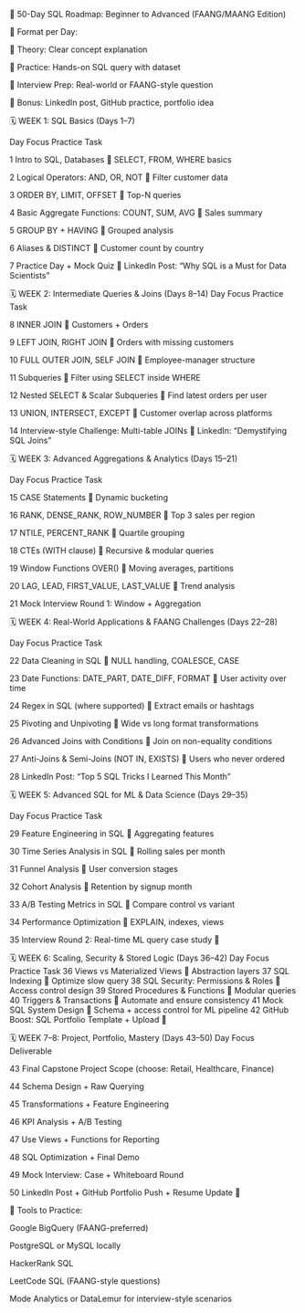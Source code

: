 🧠 50-Day SQL Roadmap: Beginner to Advanced (FAANG/MAANG Edition)

📌 Format per Day:

📘 Theory: Clear concept explanation

🧪 Practice: Hands-on SQL query with dataset

🎯 Interview Prep: Real-world or FAANG-style question

🔗 Bonus: LinkedIn post, GitHub practice, portfolio idea

🗓️ WEEK 1: SQL Basics (Days 1–7)

Day	Focus	Practice Task

1	Intro to SQL, Databases 📘	SELECT, FROM, WHERE basics

2	Logical Operators: AND, OR, NOT 🧪	Filter customer data

3	ORDER BY, LIMIT, OFFSET 🧪	Top-N queries

4	Basic Aggregate Functions: COUNT, SUM, AVG 🎯	Sales summary

5	GROUP BY + HAVING 📘	Grouped analysis

6	Aliases & DISTINCT 🧪	Customer count by country

7	Practice Day + Mock Quiz 🎯	LinkedIn Post: “Why SQL is a Must for Data Scientists”

🗓️ WEEK 2: Intermediate Queries & Joins (Days 8–14)
Day	Focus	Practice Task

8	INNER JOIN 📘	Customers + Orders

9	LEFT JOIN, RIGHT JOIN 🧪	Orders with missing customers

10	FULL OUTER JOIN, SELF JOIN 🎯	Employee-manager structure

11	Subqueries 📘	Filter using SELECT inside WHERE

12	Nested SELECT & Scalar Subqueries 🧪	Find latest orders per user

13	UNION, INTERSECT, EXCEPT 📘	Customer overlap across platforms

14	Interview-style Challenge: Multi-table JOINs 🎯	LinkedIn: “Demystifying SQL Joins”

🗓️ WEEK 3: Advanced Aggregations & Analytics (Days 15–21)

Day	Focus	Practice Task

15	CASE Statements 📘	Dynamic bucketing

16	RANK, DENSE_RANK, ROW_NUMBER 🎯	Top 3 sales per region

17	NTILE, PERCENT_RANK 🧪	Quartile grouping

18	CTEs (WITH clause) 📘	Recursive & modular queries

19	Window Functions OVER() 🧪	Moving averages, partitions

20	LAG, LEAD, FIRST_VALUE, LAST_VALUE 🎯	Trend analysis

21	Mock Interview Round 1: Window + Aggregation	


🗓️ WEEK 4: Real-World Applications & FAANG Challenges (Days 22–28)

Day	Focus	Practice Task

22	Data Cleaning in SQL 📘	NULL handling, COALESCE, CASE

23	Date Functions: DATE_PART, DATE_DIFF, FORMAT 🧪	User activity over time

24	Regex in SQL (where supported) 🎯	Extract emails or hashtags

25	Pivoting and Unpivoting 📘	Wide vs long format transformations

26	Advanced Joins with Conditions 🧪	Join on non-equality conditions

27	Anti-Joins & Semi-Joins (NOT IN, EXISTS) 🎯	Users who never ordered

28	LinkedIn Post: “Top 5 SQL Tricks I Learned This Month”	


🗓️ WEEK 5: Advanced SQL for ML & Data Science (Days 29–35)

Day	Focus	Practice Task

29	Feature Engineering in SQL 📘	Aggregating features

30	Time Series Analysis in SQL 🧪	Rolling sales per month

31	Funnel Analysis 📘	User conversion stages

32	Cohort Analysis 🎯	Retention by signup month

33	A/B Testing Metrics in SQL 🧪	Compare control vs variant

34	Performance Optimization 📘	EXPLAIN, indexes, views

35	Interview Round 2: Real-time ML query case study 🎯

🗓️ WEEK 6: Scaling, Security & Stored Logic (Days 36–42)
Day	Focus	Practice Task
36	Views vs Materialized Views 📘	Abstraction layers
37	SQL Indexing 🧪	Optimize slow query
38	SQL Security: Permissions & Roles 📘	Access control design
39	Stored Procedures & Functions 🧪	Modular queries
40	Triggers & Transactions 📘	Automate and ensure consistency
41	Mock SQL System Design 🎯	Schema + access control for ML pipeline
42	GitHub Boost: SQL Portfolio Template + Upload 🔗	

🗓️ WEEK 7–8: Project, Portfolio, Mastery (Days 43–50)
Day	Focus	Deliverable

43	Final Capstone Project Scope (choose: Retail, Healthcare, Finance)	

44	Schema Design + Raw Querying	

45	Transformations + Feature Engineering	

46	KPI Analysis + A/B Testing	

47	Use Views + Functions for Reporting

48	SQL Optimization + Final Demo	

49	Mock Interview: Case + Whiteboard Round	

50	LinkedIn Post + GitHub Portfolio Push + Resume Update 🎉	

🎯 Tools to Practice:

Google BigQuery (FAANG-preferred)

PostgreSQL or MySQL locally

HackerRank SQL

LeetCode SQL (FAANG-style questions)

Mode Analytics or DataLemur for interview-style scenarios

